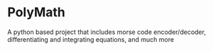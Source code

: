 # PolyMath
A python based project that includes morse code encoder/decoder, differentiating and integrating equations, and much more
